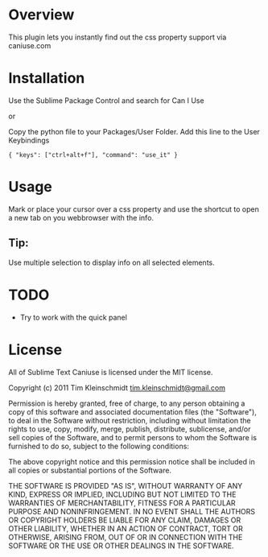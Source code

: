 Overview
========

This plugin lets you instantly find out the css property support via caniuse.com

Installation
============

Use the Sublime Package Control and search for Can I Use

or

Copy the python file to your Packages/User Folder.
Add this line to the User Keybindings

    { "keys": ["ctrl+alt+f"], "command": "use_it" }

Usage
=====

Mark or place your cursor over a css property and use the shortcut to open a new tab on you webbrowser with the info.


Tip:
----
Use multiple selection to display info on all selected elements.


TODO
====

- Try to work with the quick panel


License
=======


All of Sublime Text Caniuse is licensed under the MIT license.

Copyright (c) 2011 Tim Kleinschmidt <tim.kleinschmidt@gmail.com>

Permission is hereby granted, free of charge, to any person obtaining a copy of this software and associated documentation files (the "Software"), to deal in the Software without restriction, including without limitation the rights to use, copy, modify, merge, publish, distribute, sublicense, and/or sell copies of the Software, and to permit persons to whom the Software is furnished to do so, subject to the following conditions:

The above copyright notice and this permission notice shall be included in all copies or substantial portions of the Software.

THE SOFTWARE IS PROVIDED "AS IS", WITHOUT WARRANTY OF ANY KIND, EXPRESS OR IMPLIED, INCLUDING BUT NOT LIMITED TO THE WARRANTIES OF MERCHANTABILITY, FITNESS FOR A PARTICULAR PURPOSE AND NONINFRINGEMENT. IN NO EVENT SHALL THE AUTHORS OR COPYRIGHT HOLDERS BE LIABLE FOR ANY CLAIM, DAMAGES OR OTHER LIABILITY, WHETHER IN AN ACTION OF CONTRACT, TORT OR OTHERWISE, ARISING FROM, OUT OF OR IN CONNECTION WITH THE SOFTWARE OR THE USE OR OTHER DEALINGS IN THE SOFTWARE.

